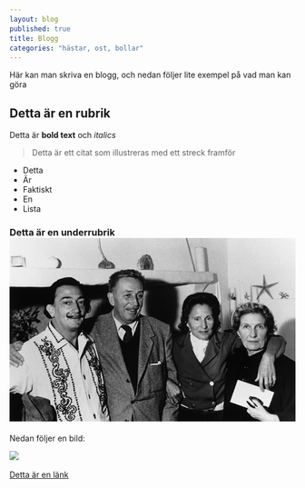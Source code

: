 ```yaml
---
layout: blog
published: true
title: Blogg
categories: "hästar, ost, bollar"
---
```


Här kan man skriva en blogg, och nedan följer lite exempel på vad man kan göra

## Detta är en rubrik

Detta är **bold text** och _italics_

> Detta är ett citat som illustreras med ett streck framför


- Detta
- Är
- Faktiskt 
- En
- Lista 

### Detta är en underrubrik![Walt-Disney-With-Dali-In--001.jpg](/bilder/Walt-Disney-With-Dali-In--001.jpg)


Nedan följer en bild:

![](/_posts/AT53XI6.jpg)

[Detta är en länk](https://www.google.se/)


